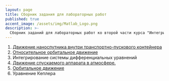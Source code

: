 ```yaml
---
layout: page
title: Сборник задания для лабораторных работ
published: true
accent_image: /assets/img/Matlab_Logo.png
description: >-
  Сборник заданий для лабораторных работ ко второй части курса "Интегрированные математические пакеты".
---
```


1. [Движение наноспутника внутри транспортно-пускового контейнера](./cubesat_motion.md)
2. [Относительное орбитальное движение](./lab_hill_frame.md)
3. Интегрирование системы дифференциальных уравнений
4. [Движение спускаемого аппарата в атмосфере.](./lab_reentry.md)
5. [Орбитальное движение](./orbital.md)
6. Уравнение Кеплера
